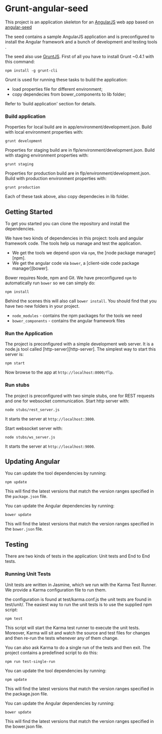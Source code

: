 # Grunt-angular-seed

This project is an application skeleton for an [AngularJS](http://angularjs.org/) web app based
on [angular-seed](https://github.com/angular/angular-seed)

The seed contains a sample AngularJS application and is preconfigured to install the Angular
framework and a bunch of development and testing tools .

The seed also use [GruntJS](http://gruntjs.com//).
First of all you have to install Grunt ~0.4.1 with this command:

 ```
 npm install -g grunt-cli
 ```
 Grunt is used for running these tasks to build the application:
* load properties file for different environment;
* copy dependecies from bower_components to lib folder;

Refer to 'build application' section for details.

### Build application
Properties for local build are in app/environment/development.json. Build with local environment properties with:

```
grunt development
```

Properties for staging build are in flp/environment/development.json. Build with staging environment properties with:

```
grunt staging
```

Properties for production build are in flp/environment/development.json. Build with production environment properties with:

```
grunt production
```

Each of these task above, also copy dependecies in lib folder.

## Getting Started

To get you started you can clone the repository and install the dependencies.

We have two kinds of dependencies in this project: tools and angular framework code.  The tools help
us manage and test the application.

* We get the tools we depend upon via `npm`, the [node package manager][npm].
* We get the angular code via `bower`, a [client-side code package manager][bower].

Bower requires Node, npm and Git.
We have preconfigured `npm` to automatically run `bower` so we can simply do:

```
npm install
```

Behind the scenes this will also call `bower install`.  You should find that you have two new
folders in your project.

* `node_modules` - contains the npm packages for the tools we need
* `bower_components` - contains the angular framework files

### Run the Application

The project is preconfigured with a simple development web server. It is a node.js
tool called [http-server][http-server]. The simplest way to start
this server is:

```
npm start
```

Now browse to the app at `http://localhost:8000/flp`.

### Run stubs

The project is preconfigured with two simple stubs, one for REST requests and one for websocket communication.
Start http server with:

```
node stubs/rest_server.js
```

It starts the server at `http://localhost:3000`.

Start websocket server with:

```
node stubs/ws_server.js
```

It starts the server at `http://localhost:9000`.


## Updating Angular

You can update the tool dependencies by running:

```
npm update
```

This will find the latest versions that match the version ranges specified in the `package.json` file.

You can update the Angular dependencies by running:

```
bower update
```

This will find the latest versions that match the version ranges specified in the `bower.json` file.

## Testing

There are two kinds of tests in the application: Unit tests and End to End tests.

### Running Unit Tests

Unit tests are written in Jasmine, which we run with the Karma Test Runner. We provide a Karma configuration file to run them.

the configuration is found at test/karma.conf.js
the unit tests are found in test/unit/.
The easiest way to run the unit tests is to use the supplied npm script:

```
npm test
```

This script will start the Karma test runner to execute the unit tests. Moreover, Karma will sit and watch the source and test files for changes and then re-run the tests whenever any of them change.

 You can also ask Karma to do a single run of the tests and then exit. The project contains a predefined script to do this:

```
npm run test-single-run
```

You can update the tool dependencies by running:

```
npm update
```

This will find the latest versions that match the version ranges specified in the package.json file.

You can update the Angular dependencies by running:

```
bower update
```

This will find the latest versions that match the version ranges specified in the bower.json file.